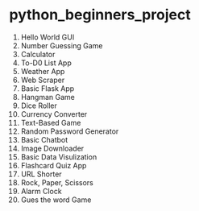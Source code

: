 # python_beginners_project
1. Hello World GUI
2. Number Guessing Game
3. Calculator
4. To-D0 List App
5. Weather App
6. Web Scraper
7. Basic Flask App
8. Hangman Game
9. Dice Roller
10. Currency Converter
11. Text-Based Game
12. Random Password Generator
13. Basic Chatbot
14. Image Downloader
15. Basic Data Visulization
16. Flashcard Quiz App
17. URL Shorter
18. Rock, Paper, Scissors
19. Alarm Clock
20. Gues the word Game